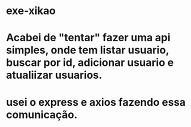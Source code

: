 # exe-xikao


# Acabei de "tentar" fazer uma api simples, onde tem listar usuario, buscar por id, adicionar usuario e atualiizar usuarios. 
# usei o express e axios fazendo essa comunicação.
